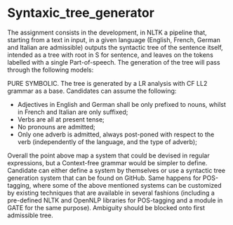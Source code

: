 # Syntaxic_tree_generator

The assignment consists in the development, in NLTK a pipeline that, starting from a text in input, in a given language (English, French, German and Italian are admissible) outputs the syntactic tree of the sentence itself, intended as a tree with root in S for sentence, and leaves on the tokens labelled with a single Part-of-speech. The generation of the tree will pass through the following models:

PURE SYMBOLIC. The tree is generated by a LR analysis with CF LL2 grammar as a base. Candidates can assume the following:

- Adjectives in English and German shall be only prefixed to nouns, whilst in French and Italian are only suffixed;
- Verbs are all at present tense;
- No pronouns are admitted;
- Only one adverb is admitted, always post-poned with respect to the verb (independently of the language, and the type of adverb);
  
Overall the point above map a system that could be devised in regular expressions, but a Context-free grammar would be simpler to define. Candidate can either define a system by themselves or use a syntactic tree generation system that can be found on GitHub. Same happens for POS-tagging, where some of the above mentioned systems can be customized by existing techniques that are available in several fashions (including a pre-defined NLTK and OpenNLP libraries for POS-tagging and a module in GATE for the same purpose). Ambiguity should be blocked onto first admissible tree.
